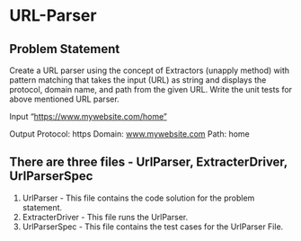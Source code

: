 # URL-Parser

## Problem Statement

Create a URL parser using the concept of Extractors (unapply method) with pattern matching that takes the input (URL) as string and displays the protocol, domain name, and path from the given URL.
Write the unit tests for above mentioned URL parser.

Input
“https://www.mywebsite.com/home”

Output
Protocol: https
Domain: www.mywebsite.com
Path: home

## There are three files - UrlParser, ExtracterDriver, UrlParserSpec
1. UrlParser - This file contains the code solution for the problem statement.
2. ExtracterDriver - This file runs the UrlParser.
3. UrlParserSpec - This file contains the test cases for the UrlParser File.
